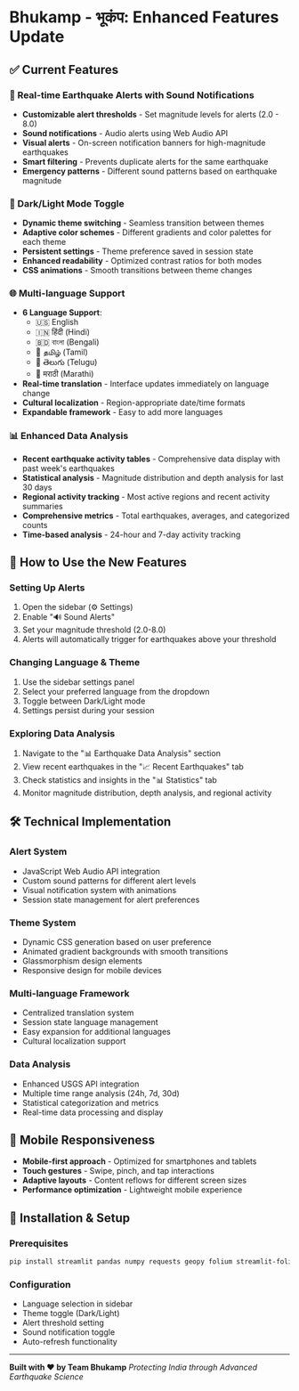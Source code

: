 # Bhukamp - भूकंप: Enhanced Features Update

## ✅ Current Features

### 🔔 Real-time Earthquake Alerts with Sound Notifications
- **Customizable alert thresholds** - Set magnitude levels for alerts (2.0 - 8.0)
- **Sound notifications** - Audio alerts using Web Audio API
- **Visual alerts** - On-screen notification banners for high-magnitude earthquakes
- **Smart filtering** - Prevents duplicate alerts for the same earthquake
- **Emergency patterns** - Different sound patterns based on earthquake magnitude

### 🎨 Dark/Light Mode Toggle
- **Dynamic theme switching** - Seamless transition between themes
- **Adaptive color schemes** - Different gradients and color palettes for each theme
- **Persistent settings** - Theme preference saved in session state
- **Enhanced readability** - Optimized contrast ratios for both modes
- **CSS animations** - Smooth transitions between theme changes

### 🌐 Multi-language Support
- **6 Language Support**:
  - 🇺🇸 English
  - 🇮🇳 हिंदी (Hindi)
  - 🇧🇩 বাংলা (Bengali)
  - 🏴 தமிழ் (Tamil)
  - 🏴 తెలుగు (Telugu)
  - 🏴 मराठी (Marathi)
- **Real-time translation** - Interface updates immediately on language change
- **Cultural localization** - Region-appropriate date/time formats
- **Expandable framework** - Easy to add more languages

### 📊 Enhanced Data Analysis
- **Recent earthquake activity tables** - Comprehensive data display with past week's earthquakes
- **Statistical analysis** - Magnitude distribution and depth analysis for last 30 days
- **Regional activity tracking** - Most active regions and recent activity summaries
- **Comprehensive metrics** - Total earthquakes, averages, and categorized counts
- **Time-based analysis** - 24-hour and 7-day activity tracking

## 🚀 How to Use the New Features

### Setting Up Alerts
1. Open the sidebar (⚙️ Settings)
2. Enable "🔊 Sound Alerts"
3. Set your magnitude threshold (2.0-8.0)
4. Alerts will automatically trigger for earthquakes above your threshold

### Changing Language & Theme
1. Use the sidebar settings panel
2. Select your preferred language from the dropdown
3. Toggle between Dark/Light mode
4. Settings persist during your session

### Exploring Data Analysis
1. Navigate to the "📊 Earthquake Data Analysis" section
2. View recent earthquakes in the "📈 Recent Earthquakes" tab
3. Check statistics and insights in the "📊 Statistics" tab
4. Monitor magnitude distribution, depth analysis, and regional activity

## 🛠️ Technical Implementation

### Alert System
- JavaScript Web Audio API integration
- Custom sound patterns for different alert levels
- Visual notification system with animations
- Session state management for alert preferences

### Theme System
- Dynamic CSS generation based on user preference
- Animated gradient backgrounds with smooth transitions
- Glassmorphism design elements
- Responsive design for mobile devices

### Multi-language Framework
- Centralized translation system
- Session state language management
- Easy expansion for additional languages
- Cultural localization support

### Data Analysis
- Enhanced USGS API integration
- Multiple time range analysis (24h, 7d, 30d)
- Statistical categorization and metrics
- Real-time data processing and display

## 📱 Mobile Responsiveness
- **Mobile-first approach** - Optimized for smartphones and tablets
- **Touch gestures** - Swipe, pinch, and tap interactions
- **Adaptive layouts** - Content reflows for different screen sizes
- **Performance optimization** - Lightweight mobile experience

## 🔧 Installation & Setup

### Prerequisites
```bash
pip install streamlit pandas numpy requests geopy folium streamlit-folium streamlit-lottie
```

### Configuration
- Language selection in sidebar
- Theme toggle (Dark/Light)
- Alert threshold setting
- Sound notification toggle
- Auto-refresh functionality

---

**Built with ❤️ by Team Bhukamp**
*Protecting India through Advanced Earthquake Science*
